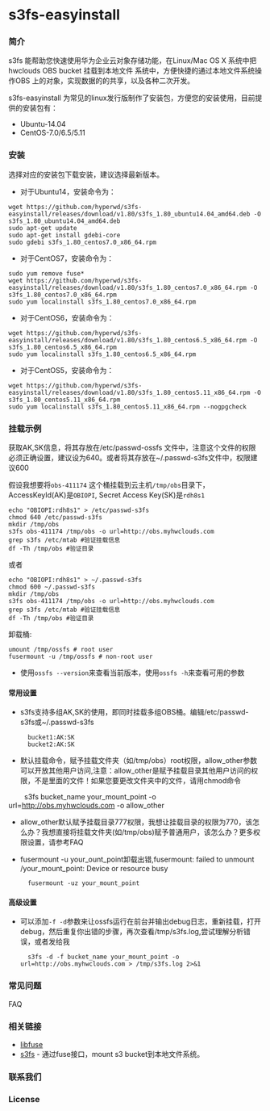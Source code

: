 # s3fs-easyinstall
### 简介

s3fs 能帮助您快速使用华为企业云对象存储功能，在Linux/Mac OS X 系统中把hwclouds OBS bucket 挂载到本地文件
系统中，方便快捷的通过本地文件系统操作OBS 上的对象，实现数据的的共享，以及各种二次开发。

s3fs-easyinstall 为常见的linux发行版制作了安装包，方便您的安装使用，目前提供的安装包有：
- Ubuntu-14.04
- CentOS-7.0/6.5/5.11

### 安装

选择对应的安装包下载安装，建议选择最新版本。

- 对于Ubuntu14，安装命令为：
```
wget https://github.com/hyperwd/s3fs-easyinstall/releases/download/v1.80/s3fs_1.80_ubuntu14.04_amd64.deb -O s3fs_1.80_ubuntu14.04_amd64.deb
sudo apt-get update
sudo apt-get install gdebi-core
sudo gdebi s3fs_1.80_centos7.0_x86_64.rpm
```

- 对于CentOS7，安装命令为：
```
sudo yum remove fuse*
wget https://github.com/hyperwd/s3fs-easyinstall/releases/download/v1.80/s3fs_1.80_centos7.0_x86_64.rpm -O s3fs_1.80_centos7.0_x86_64.rpm
sudo yum localinstall s3fs_1.80_centos7.0_x86_64.rpm
```

- 对于CentOS6，安装命令为：
```
wget https://github.com/hyperwd/s3fs-easyinstall/releases/download/v1.80/s3fs_1.80_centos6.5_x86_64.rpm -O s3fs_1.80_centos6.5_x86_64.rpm
sudo yum localinstall s3fs_1.80_centos6.5_x86_64.rpm
```

- 对于CentOS5，安装命令为：
```
wget https://github.com/hyperwd/s3fs-easyinstall/releases/download/v1.80/s3fs_1.80_centos5.11_x86_64.rpm -O s3fs_1.80_centos5.11_x86_64.rpm
sudo yum localinstall s3fs_1.80_centos5.11_x86_64.rpm --nogpgcheck
```

### 挂载示例

获取AK,SK信息，将其存放在/etc/passwd-ossfs 文件中，注意这个文件的权限必须正确设置，建议设为640。或者将其存放在~/.passwd-s3fs文件中，权限建议600

假设我想要将`obs-411174` 这个桶挂载到云主机`/tmp/obs`目录下，AccessKeyId(AK)是`OBIOPI`,
Secret Access Key(SK)是`rdh8s1`

```
echo "OBIOPI:rdh8s1" > /etc/passwd-s3fs
chmod 640 /etc/passwd-s3fs
mkdir /tmp/obs
s3fs obs-411174 /tmp/obs -o url=http://obs.myhwclouds.com
grep s3fs /etc/mtab #验证挂载信息
df -Th /tmp/obs #验证目录
```
或者

```
echo "OBIOPI:rdh8s1" > ~/.passwd-s3fs
chmod 600 ~/.passwd-s3fs
mkdir /tmp/obs
s3fs obs-411174 /tmp/obs -o url=http://obs.myhwclouds.com
grep s3fs /etc/mtab #验证挂载信息
df -Th /tmp/obs #验证目录
```

卸载桶:

```
umount /tmp/ossfs # root user
fusermount -u /tmp/ossfs # non-root user
```
- 使用`ossfs --version`来查看当前版本，使用`ossfs -h`来查看可用的参数

#### 常用设置
- s3fs支持多组AK,SK的使用，即同时挂载多组OBS桶。编辑/etc/passwd-s3fs或~/.passwd-s3fs
        
        bucket1:AK:SK
        bucket2:AK:SK
- 默认挂载命令，赋予挂载文件夹（如/tmp/obs）root权限，allow_other参数可以开放其他用户访问,注意：allow_other是赋予挂载目录其他用户访问的权限，不是里面的文件！如果您要更改文件夹中的文件，请用chmod命令

        
        s3fs bucket_name your_mount_point -o url=http://obs.myhwclouds.com -o allow_other          
- allow_other默认赋予挂载目录777权限，我想让挂载目录的权限为770，该怎么办？我想直接将挂载文件夹(如/tmp/obs)赋予普通用户，该怎么办？更多权限设置，请参考FAQ

- fusermount -u your_ount_point卸载出错,fusermount: failed to unmount /your_mount_point: Device or resource busy


        fusermount -uz your_mount_point
      
 
#### 高级设置

- 可以添加`-f -d`参数来让ossfs运行在前台并输出debug日志，重新挂载，打开debug，然后重复你出错的步骤，再次查看/tmp/s3fs.log,尝试理解分析错误，或者发给我
      
        s3fs -d -f bucket_name your_mount_point -o url=http://obs.myhwclouds.com > /tmp/s3fs.log 2>&1

### 常见问题
FAQ

### 相关链接

* [libfuse](https://github.com/libfuse/libfuse)
* [s3fs](https://github.com/s3fs-fuse/s3fs-fuse) - 通过fuse接口，mount s3 bucket到本地文件系统。

### 联系我们

### License
